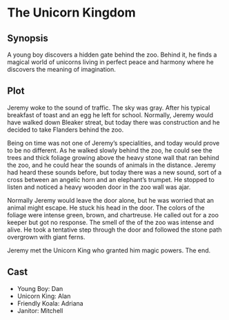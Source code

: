 # The Unicorn Kingdom

## Synopsis

A young boy discovers a hidden gate behind the zoo.
Behind it, he finds a magical world of unicorns living in perfect peace and harmony where he discovers the meaning of imagination.

## Plot

Jeremy woke to the sound of traffic. The sky was gray.
After his typical breakfast of toast and an egg he left for school.
Normally, Jeremy would have walked down Bleaker streat, but today there was construction and he decided to take Flanders behind the zoo.

Being on time was not one of Jeremy’s specialities, and today would prove to be no different.
As he walked slowly behind the zoo, he could see the trees and thick foliage growing above the heavy stone wall that ran behind the zoo, and he could hear the sounds of animals in the distance.
Jeremy had heard these sounds before, but today there was a new sound, sort of a cross between an angelic horn and an elephant’s trumpet.
He stopped to listen and noticed a heavy wooden door in the zoo wall was ajar.

Normally Jeremy would leave the door alone, but he was worried that an animal might escape.
He stuck his head in the door. The colors of the foliage were intense green, brown, and chartreuse. He called out for a zoo keeper but got no response.
The smell of the of the zoo was intense and alive.
He took a tentative step through the door and followed the stone path overgrown with giant ferns.

Jeremy met the Unicorn King who granted him magic powers.
The end.

## Cast

* Young Boy: Dan
* Unicorn King: Alan
* Friendly Koala: Adriana
* Janitor: Mitchell
